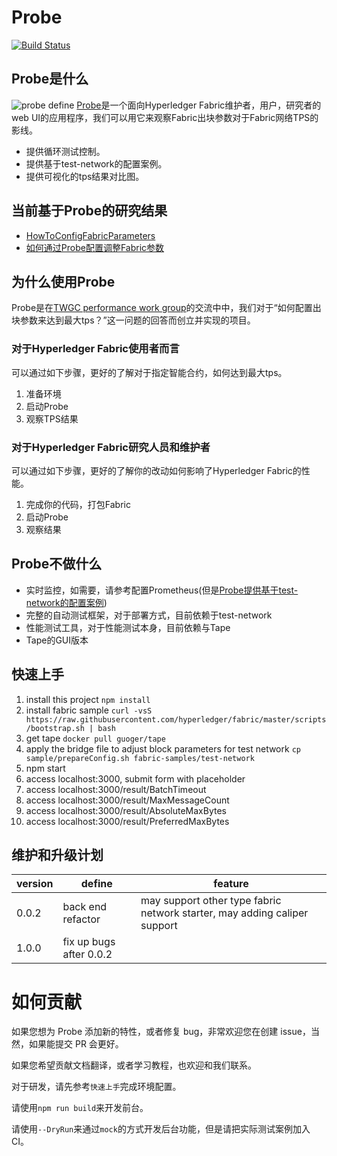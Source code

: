 # Probe
[![Build Status](https://dev.azure.com/yy19902439/yy19902439/_apis/build/status/SamYuan1990.Probe?branchName=main)](https://dev.azure.com/yy19902439/yy19902439/_build/latest?definitionId=8&branchName=main)

## Probe是什么
![probe define](probe.png)
[Probe](https://www.bilibili.com/video/BV1dV411y7oZ)是一个面向Hyperledger Fabric维护者，用户，研究者的web UI的应用程序，我们可以用它来观察Fabric出块参数对于Fabric网络TPS的影线。

- 提供循环测试控制。
- 提供基于test-network的配置案例。
- 提供可视化的tps结果对比图。

## 当前基于Probe的研究结果
- [HowToConfigFabricParameters](doc/HowToConfigFabricParameters.md)
- [如何通过Probe配置调整Fabric参数](doc/HowToConfigFabricParameters_ZH.md)

## 为什么使用Probe
Probe是在[TWGC performance work group](https://github.com/Hyperledger-TWGC/fabric-performance-wiki)的交流中中，我们对于“如何配置出块参数来达到最大tps？”这一问题的回答而创立并实现的项目。

### 对于Hyperledger Fabric使用者而言
可以通过如下步骤，更好的了解对于指定智能合约，如何达到最大tps。
1. 准备环境
1. 启动Probe
1. 观察TPS结果

### 对于Hyperledger Fabric研究人员和维护者
可以通过如下步骤，更好的了解你的改动如何影响了Hyperledger Fabric的性能。
1. 完成你的代码，打包Fabric
1. 启动Probe
1. 观察结果

## Probe不做什么
- 实时监控，如需要，请参考配置Prometheus(但是[Probe提供基于test-network的配置案例](https://www.bilibili.com/video/BV1x54y1x78Z))
- 完整的自动测试框架，对于部署方式，目前依赖于test-network
- 性能测试工具，对于性能测试本身，目前依赖与Tape
- Tape的GUI版本

## 快速上手
1. install this project `npm install`
2. install fabric sample `curl -vsS https://raw.githubusercontent.com/hyperledger/fabric/master/scripts/bootstrap.sh | bash`
3. get tape `docker pull guoger/tape`
4. apply the bridge file to adjust block parameters for test network `cp sample/prepareConfig.sh fabric-samples/test-network`
5. npm start
6. access localhost:3000, submit form with placeholder
7. access localhost:3000/result/BatchTimeout
8. access localhost:3000/result/MaxMessageCount
9. access localhost:3000/result/AbsoluteMaxBytes
10. access localhost:3000/result/PreferredMaxBytes

## 维护和升级计划
version | define| feature
---|---|---
0.0.2 | back end refactor | may support other type fabric network starter, may adding caliper support
1.0.0 | fix up bugs after 0.0.2 | 

# 如何贡献

如果您想为 Probe 添加新的特性，或者修复 bug，非常欢迎您在创建 issue，当然，如果能提交 PR 会更好。

如果您希望贡献文档翻译，或者学习教程，也欢迎和我们联系。

对于研发，请先参考`快速上手`完成环境配置。

请使用`npm run build`来开发前台。

请使用`--DryRun`来通过`mock`的方式开发后台功能，但是请把实际测试案例加入CI。